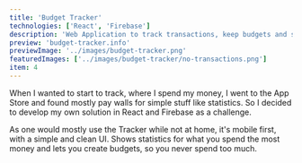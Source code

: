 ```yaml
---
title: 'Budget Tracker'
technologies: ['React', 'Firebase']
description: 'Web Application to track transactions, keep budgets and see statistics'
preview: 'budget-tracker.info'
previewImage: '../images/budget-tracker.png'
featuredImages: ['../images/budget-tracker/no-transactions.png']
item: 4
---
```


When I wanted to start to track, where I spend my money, I went to the App Store and found mostly pay walls for simple stuff like statistics.
So I decided to develop my own solution in React and Firebase as a challenge.

As one would mostly use the Tracker while not at home, it's mobile first, with a simple and clean UI.
Shows statistics for what you spend the most money and lets you create budgets, so you never spend too much.
